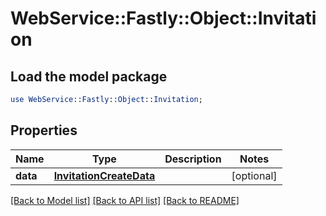 # WebService::Fastly::Object::Invitation

## Load the model package
```perl
use WebService::Fastly::Object::Invitation;
```

## Properties
Name | Type | Description | Notes
------------ | ------------- | ------------- | -------------
**data** | [**InvitationCreateData**](InvitationCreateData.md) |  | [optional] 

[[Back to Model list]](../README.md#documentation-for-models) [[Back to API list]](../README.md#documentation-for-api-endpoints) [[Back to README]](../README.md)


